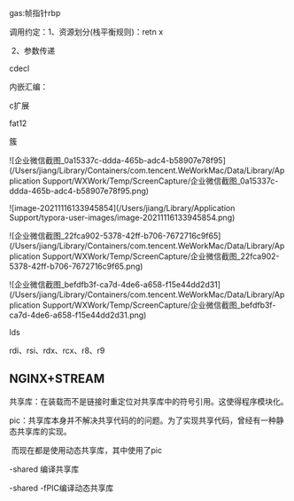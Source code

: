 gas:帧指针rbp

调用约定：1、资源划分(栈平衡规则)：retn x

​                  2、参数传递

cdecl

内嵌汇编：

c扩展



fat12

簇

![企业微信截图_0a15337c-ddda-465b-adc4-b58907e78f95](/Users/jiang/Library/Containers/com.tencent.WeWorkMac/Data/Library/Application Support/WXWork/Temp/ScreenCapture/企业微信截图_0a15337c-ddda-465b-adc4-b58907e78f95.png)

![image-20211116133945854](/Users/jiang/Library/Application Support/typora-user-images/image-20211116133945854.png)

![企业微信截图_22fca902-5378-42ff-b706-7672716c9f65](/Users/jiang/Library/Containers/com.tencent.WeWorkMac/Data/Library/Application Support/WXWork/Temp/ScreenCapture/企业微信截图_22fca902-5378-42ff-b706-7672716c9f65.png)

![企业微信截图_befdfb3f-ca7d-4de6-a658-f15e44dd2d31](/Users/jiang/Library/Containers/com.tencent.WeWorkMac/Data/Library/Application Support/WXWork/Temp/ScreenCapture/企业微信截图_befdfb3f-ca7d-4de6-a658-f15e44dd2d31.png)





lds



rdi、rsi、rdx、rcx、r8、r9



## 

## NGINX+STREAM



共享库：在装载而不是链接时重定位对共享库中的符号引用。这使得程序模块化。

pic：共享库本身并不解决共享代码的的问题。为了实现共享代码，曾经有一种静态共享库的实现。

​        而现在都是使用动态共享库，其中使用了pic

-shared 编译共享库

-shared -fPIC编译动态共享库

